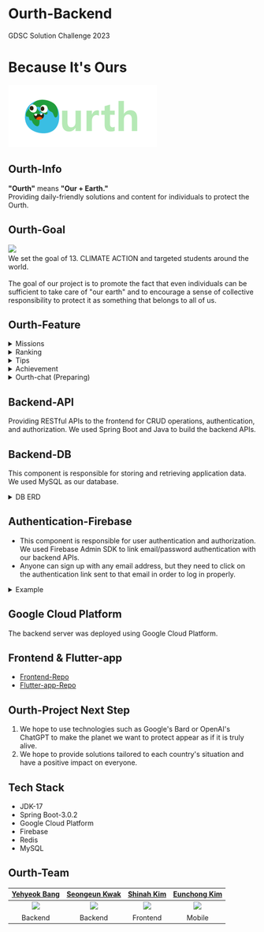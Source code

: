 # Ourth-Backend
GDSC Solution Challenge 2023

# Because It's Ours
![img.png](img/ourth.png)

## Ourth-Info
<B>"Ourth"</B> means <B>"Our + Earth."</B>    
Providing daily-friendly solutions and content for individuals to protect the Ourth.

## Ourth-Goal
<img src = "https://developers.google.com/static/community/images/gdsc-solution-challenge/goal-13_480.png" style="width:250px"/><br/>
We set the goal of 13. CLIMATE ACTION and targeted students around the world.<br/>  
The goal of our project is to promote the fact that even individuals can be sufficient to take care of "our earth" and to encourage a sense of collective responsibility to protect it as something that belongs to all of us.

## Ourth-Feature
<details>
<summary>Missions</summary>

- We provide missions that individuals can easily contribute to the environment of the Ourth.
- There are various missions, and four of them are randomly given each week.
- You can receive a badge by completing all the missions for the week, and the completed missions and badges can be viewed in the "Achievement" section.

1. Week Mission  
<img src="img/mission.png" alt="missionImg" width=310 height=590></br>
2. Complete  
<img src="img/missionComplete.png" alt="missionCompleteImg" width=310 height=370></br>
3. All Complete & Badge  
<img src="img/badge.png" alt="badgeImg" width=310 height=300></br>
</details>
<details>
<summary>Ranking</summary>

- Students can participate in friendly competition with other schools based on the total contribution points, and they can feel a sense of belonging.
- Currently, only universities in Korea affiliated with GDSC can participate.  

1. Our School Ranking  
<img src="img/clickRank.png" alt="clickRankImg" width=310 height=160></br>
2. All Ranking & Our School Ranking  
<img src="img/ranking.png" alt="rankingImg" width=310 height=380></br>
</details>
<details>
<summary>Tips</summary>

- The 'Tips' section collects information on environmental tips, news, and campaigns.

1. Tips  
<img src="img/tips.png" alt="tipsImg" width=310 height=320></br>
2. Details  
<img src="img/details.png" alt="detailsImg" width=310 height=480></br>
</details>
<details>
<summary>Achievement</summary>

- The 'Achievement' section, you can see your actions of protecting the Ourth.
- You can see the missions you have completed so far and the number of badges you have earned.

1. Click Menu  
<img src="img/achieve.png" alt="achieveImg" width=310 height=440></br>
2. Achievement  
<img src="img/achievement.png" alt="achievementImg" width=310 height=440></br>
</details>
<details>
<summary>Ourth-chat (Preparing)</summary>

- We are brainstorming content to have conversations with the Earth that feel alive.
- The Earth will be aware of our completed missions, badges earned, and news we have read. Our goal is to form a connection between the user and the Earth, and to inspire a desire to protect the Ourth.
- We are exploring the use of Google's Bard or OpenAI's chatgpt

1. Example  
<img src="img/OurthChat.png" alt="OurthChatImg" width=310 height=610></br>

</details>

## Backend-API
Providing RESTful APIs to the frontend for CRUD operations, authentication, and authorization. We used Spring Boot and Java to build the backend APIs.

## Backend-DB
This component is responsible for storing and retrieving application data. We used MySQL as our database.

<details>
<summary>DB ERD</summary>

1. DB ERD  
<img src="img/ERD.png" alt="ERDImg" width=600 height=380><br/>
</details>

## Authentication-Firebase
- This component is responsible for user authentication and authorization. We used Firebase Admin SDK to link email/password authentication with our backend APIs.
- Anyone can sign up with any email address, but they need to click on the authentication link sent to that email in order to log in properly.

<details>
<summary>Example</summary>

1. SignUp  
   <img src="img/signup.png" alt="signupImg" width=310 height=590></br>
2. Email Verifylink click  
   <img src="img/verifyemail.png" alt="verifyemailImg" width=310 height=350></br>
3. SignIn  
   <img src="img/signinHome.png" alt="signinHomeImg" width=310 height=590></br>
</details>

## Google Cloud Platform
The backend server was deployed using Google Cloud Platform.

## Frontend & Flutter-app
- [Frontend-Repo](https://github.com/sinamong0620/Ourth-Frontend)
- [Flutter-app-Repo](https://github.com/rltgjqmtkdydwk/Ourth-Flutter-app)

## Ourth-Project Next Step
1. We hope to use technologies such as Google's Bard or OpenAI's ChatGPT to make the planet we want to protect appear as if it is truly alive.
2. We hope to provide solutions tailored to each country's situation and have a positive impact on everyone.

## Tech Stack  
- JDK-17
- Spring Boot-3.0.2
- Google Cloud Platform
- Firebase
- Redis
- MySQL

## Ourth-Team
| [Yehyeok Bang](https://github.com/yehyeokBang) |[Seongeun Kwak](https://github.com/HYEALL)|  [Shinah Kim](https://github.com/sinamong0620)  | [Eunchong Kim](https://github.com/rltgjqmtkdydwk) |
|:----------------------------------------------:|:---:|:-----------------------------------------------:|:-------------------------------------------------:|
|  <img src="https://github.com/yehyeokBang.png">  |<img src="https://github.com/HYEALL.png">| <img src="https://github.com/sinamong0620.png"> | <img src="https://github.com/rltgjqmtkdydwk.png"> |
|                    Backend                     |Backend|                    Frontend                     |                      Mobile                       |
